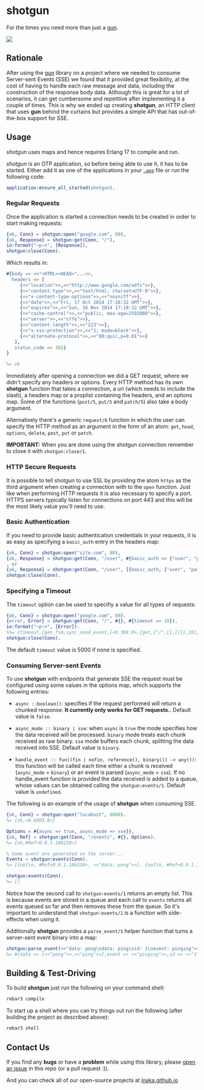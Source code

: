 shotgun
=======

For the times you need more than just a [gun](https://github.com/ninenines/gun).

![](http://lbsommer-author.yolasite.com/resources/Funny%20gun%20sign%2017.jpg)

## Rationale

After using the [gun](http://github.com/extend/gun) library on a project where
we needed to consume Server-sent Events (SSE) we found that it provided great
flexibility, at the cost of having to handle each raw message and data,
including the construction of the response body data.
Although this is great for a lot of scenarios, it can get cumbersome and
repetitive after implementing it a couple of times. This is why we ended up
creating **shotgun**, an HTTP client that uses **gun** behind the curtains but
provides a simple API that has out-of-the-box support for SSE.

## Usage

*shotgun* uses maps and hence requires Erlang 17 to compile and run.

*shotgun* is an OTP application, so before being able to use it, it has to
be started. Either add it as one of the applications in your
[`.app`](http://www.erlang.org/doc/man/app.html) file or run the following
code:

```erlang
application:ensure_all_started(shotgun).
```

### Regular Requests

Once the application is started a connection needs to be created in order to
start making requests:

```erlang
{ok, Conn} = shotgun:open("google.com", 80),
{ok, Response} = shotgun:get(Conn, "/"),
io:format("~p~n", [Response]),
shotgun:close(Conn).
```

Which results in:

```erlang
#{body => <<"<HTML><HEAD>"...>>,
  headers => [
     {<<"location">>,<<"http://www.google.com/adfs">>},
     {<<"content-type">>,<<"text/html; charset=UTF-8">>},
     {<<"x-content-type-options">>,<<"nosniff">>},
     {<<"date">>,<<"Fri, 17 Oct 2014 17:18:32 GMT">>},
     {<<"expires">>,<<"Sun, 16 Nov 2014 17:18:32 GMT">>},
     {<<"cache-control">>,<<"public, max-age=2592000">>},
     {<<"server">>,<<"sffe">>},
     {<<"content-length">>,<<"223">>},
     {<<"x-xss-protection">>,<<"1; mode=block">>},
     {<<"alternate-protocol">>,<<"80:quic,p=0.01">>}
   ],
   status_code => 302}
}

%= ok
```

Immediately after opening a connection we did a GET request, where we didn't
specify any headers or options. Every HTTP method has its own **shotgun**
function that takes a connection, a uri (which needs to include the slash),
a headers map or a proplist containing the headers, and an options map. 
Some of the functions (`post/5`, `put/5` and `patch/5`) also take a body 
argument.

Alternatively there's a generic `request/6` function in which the user can
specify the HTTP method as an argument in the form of an atom: `get`, `head`,
`options`, `delete`, `post`, `put` or `patch`.

**IMPORTANT:** When you are done using the shotgun connection remember to close
it with `shotgun:close/1`.

### HTTP Secure Requests

It is possible to tell shotgun to use SSL by providing the atom `https` as the
third argument when creating a connection with to the `open` function. Just
like when performing HTTP requests it is also necessary to specify
a port. HTTPS servers typically listen for connections on port 443 and this
will be the most likely value you'll need to use.

### Basic Authentication

If you need to provide basic authentication credentials in your requests, it is
as easy as specifying a `basic_auth` entry in the headers map:

```erlang
{ok, Conn} = shotgun:open("site.com", 80),
{ok, Response} = shotgun:get(Conn, "/user", #{basic_auth => {"user", "password"}}),
, or
{ok, Response} = shotgun:get(Conn, "/user", [{basic_auth, {"user", "password"}}]),
shotgun:close(Conn).
```

### Specifying a Timeout

The `timeout` option can be used to specifiy a value for all types of requests:

```erlang
{ok, Conn} = shotgun:open("google.com", 80).
{error, Error} = shotgun:get(Conn, "/", #{}, #{timeout => 10}).
io:format("~p~n", [Error]).
%%= {timeout,{gen_fsm,sync_send_event,[<0.368.0>,{get,{"/",[],[]}},10]}}
shotgun:close(Conn).
```

The default `timeout` value is 5000 if none is specified.

### Consuming Server-sent Events

To use **shotgun** with endpoints that generate SSE the request must be
configured using some values in the options map, which supports the following
entries:

- `async ::boolean()`: specifies if the request performed will return a chunked
response. **It currently only works for GET requests.**. Default value is
`false`.

- `async_mode :: binary | sse`: when `async` is `true` the mode specifies
how the data received will be processed. `binary` mode treats each chunk received
as raw binary. `sse` mode buffers each chunk, splitting the data received into
SSE. Default value is `binary`.

- `handle_event :: fun((fin | nofin, reference(), binary()) -> any())`: this function
will be called each time either a chunk is received (`async_mode` = `binary`) or
an event is parsed (`async_mode` = `sse`). If no handle_event function is
provided the data received is added to a queue, whose values can be obtained
calling the `shotgun:events/1`. Default value is `undefined`.

The following is an example of the usage of **shotgun** when consuming SSE.

```erlang
{ok, Conn} = shotgun:open("locahost", 8080).
%= {ok,<0.6003.0>}

Options = #{async => true, async_mode => sse}},
{ok, Ref} = shotgun:get(Conn, "/events", #{}, Options).
%= {ok,#Ref<0.0.1.186238>}

% Some event are generated on the server...
Events = shotgun:events(Conn).
%= [{nofin, #Ref<0.0.1.186238>, <<"data: pong">>}, {nofin, #Ref<0.0.1.186238>, <<"data: pong">>}]

shotgun:events(Conn).
%= []
```

Notice how the second call to `shotgun:events/1` returns an empty list. This is
because events are stored in a queue and each call to `events` returns all
events queued so far and then removes these from the queue. So it's important
to understand that `shotgun:events/1` is a function with side-effects when using
it.

Additionally **shotgun** provides a `parse_event/1` helper function that
turns a server-sent event binary into a map:

```erlang
shotgun:parse_event(<<"data: pong\ndata: ping\nid: 1\nevent: pinging">>).
%= #{data => [<<"pong">>,<<"ping">>],event => <<"pinging">>,id => <<"1">>}
```

## Building & Test-Driving

To build **shotgun** just run the following on your command shell:

```sh
rebar3 compile
```

To start up a shell where you can try things out run the following (after
building the project as described above):

```sh
rebar3 shell
```

## Contact Us
If you find any **bugs** or have a **problem** while using this library, please
[open an issue](https://github.com/inaka/shotgun/issues/new) in this repo
(or a pull request :)).

And you can check all of our open-source projects at
[inaka.github.io](http://inaka.github.io)
